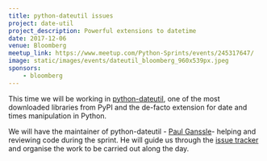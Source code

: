 ```yaml
---
title: python-dateutil issues
project: date-util
project_description: Powerful extensions to datetime
date: 2017-12-06
venue: Bloomberg
meetup_link: https://www.meetup.com/Python-Sprints/events/245317647/
image: static/images/events/dateutil_bloomberg_960x539px.jpeg
sponsors: 
    - bloomberg
---
```


This time we will be working in [python-dateutil](https://github.com/dateutil/dateutil), one of the most downloaded libraries from PyPI and the de-facto extension for date and times manipulation in Python.

We will have the maintainer of python-dateutil - [Paul Ganssle](https://github.com/pganssle)- helping and reviewing code during the sprint. He will guide us through the [issue tracker](https://github.com/dateutil/dateutil/issues) and organise the work to be carried out along the day.